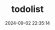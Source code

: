 ---
title: todolist
date: 2024-09-02 22:35:14
type: 'todolist'
top_background: /img/todolist/todolist.jpeg
---